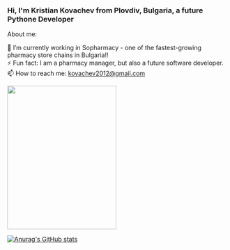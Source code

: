 ### Hi, I'm Kristian Kovachev from Plovdiv, Bulgaria, a future Pythone Developer

About me:

🔭 I’m currently working in Sopharmacy - one of the fastest-growing pharmacy store chains in Bulgaria!!  
⚡ Fun fact: I am a pharmacy manager, but also a future software developer.
📫 How to reach me: kovachev2012@gmail.com

<img src="https://cdn-dbghh.nitrocdn.com/QebVtDaNFCEeCVKUoJXTUOHxlyingHVa/assets/images/optimized/rev-7e033fe/www.minddigital.com/wp-content/uploads/2020/05/Python-development.jpg" width="250" height="330" float: right>

[![Anurag's GitHub stats](https://github-readme-stats.vercel.app/api?username=KrisKov76)](https://github.com/anuraghazra/github-readme-stats)
